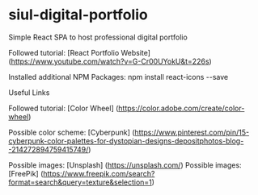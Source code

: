 # siul-digital-portfolio
Simple React SPA to host professional digital portfolio

Followed tutorial: [React Portfolio Website] (https://www.youtube.com/watch?v=G-Cr00UYokU&t=226s)

Installed additional NPM Packages: 
npm install react-icons --save



Useful Links 



Followed tutorial: [Color Wheel] (https://color.adobe.com/create/color-wheel)

Possible color scheme: [Cyberpunk] (https://www.pinterest.com/pin/15-cyberpunk-color-palettes-for-dystopian-designs-depositphotos-blog--214272894759415749/)

Possible images: [Unsplash] (https://unsplash.com/)
Possible images: [FreePik] (https://www.freepik.com/search?format=search&query=texture&selection=1)
